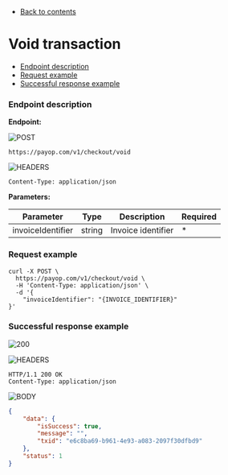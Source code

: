  * [Back to contents](../Readme.md#contents)

# Void transaction

* [Endpoint description](#endpoint-description)
* [Request example](#request-example)
* [Successful response example](#successful-response-example)

### Endpoint description

**Endpoint:**

![POST](https://img.shields.io/badge/-POST-green?style=for-the-badge)

```shell
https://payop.com/v1/checkout/void
```

![HEADERS](https://img.shields.io/badge/-Headers-yellowgreen?style=for-the-badge)

```shell
Content-Type: application/json
```

**Parameters:**

Parameter             |        Type      |                 Description       |  Required |
----------------------|------------------|-----------------------------------|-----------|
invoiceIdentifier     | string           | Invoice identifier                |     *     |

### Request example

```shell
curl -X POST \
  https://payop.com/v1/checkout/void \
  -H 'Content-Type: application/json' \
  -d '{
	"invoiceIdentifier": "{INVOICE_IDENTIFIER}"
}'
```

### Successful response example

![200](https://img.shields.io/badge/200-OK-blue?style=for-the-badge)

![HEADERS](https://img.shields.io/badge/-Headers-yellowgreen?style=for-the-badge)

```shell
HTTP/1.1 200 OK
Content-Type: application/json
```

![BODY](https://img.shields.io/badge/-BODY-blueviolet?style=for-the-badge)

```json
{
    "data": {
        "isSuccess": true,
        "message": "",
        "txid": "e6c8ba69-b961-4e93-a083-2097f30dfbd9"
    },
    "status": 1
}
```